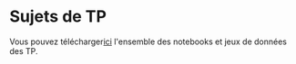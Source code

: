 # Sujets de TP

Vous pouvez télécharger[ici](./TPs.zip) l'ensemble des notebooks et jeux de données des TP.